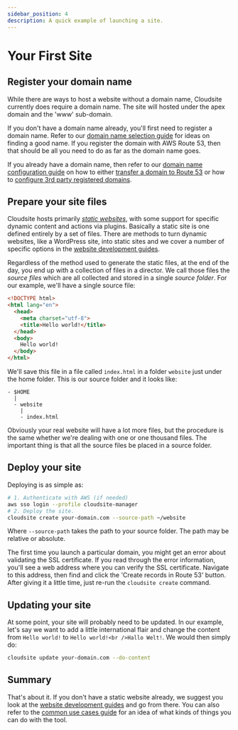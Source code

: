 ```yaml
---
sidebar_position: 4
description: A quick example of launching a site.
---
```

# Your First Site

## Register your domain name

While there are ways to host a website without a domain name, Cloudsite currently does require a domain name. The site will hosted under the apex domain and the 'www' sub-domain.

If you don't have a domain name already, you'll first need to register a domain name. Refer to our [domain name selection guide](/docs/user-guides/domain-name-selection) for ideas on finding a good name. If you register the domain with AWS Route 53, then that should be all you need to do as far as the domain name goes.

If you already have a domain name, then refer to our [domain name configuration guide](/docs/user-guides/domain-name-management) on how to either [transfer a domain to Route 53](/docs/user-guides/domain-name-management#transfer-a-domain-to-route-53) or how to [configure 3rd party registered domains](/docs/user-guides/domain-name-management#configure-3rd-party-registered-domains).

## Prepare your site files

Cloudsite hosts primarily [_static websites_](/docs/user-guides/static-websites), with some support for specific dynamic content and actions via plugins. Basically a static site is one defined entirely by a set of files. There are methods to turn dynamic websites, like a WordPress site, into static sites and we cover a number of specific options in the [website development guides](/docs/category/website-development).

Regardless of the method used to generate the static files, at the end of the day, you end up with a collection of files in a director. We call those files the _source files_ which are all collected and stored in a single _source folder_. For our example, we'll have a single source file:
```html
<!DOCTYPE html>
<html lang="en">
  <head>
    <meta charset="utf-8">
    <title>Hello world!</title>
  </head>
  <body>
    Hello world!
  </body>
</html>
```

We'll save this file in a file called `index.html` in a folder `website` just under the home folder. This is our source folder and it looks like:
```
- $HOME
  | 
  - website
    |
    - index.html
```

Obviously your real website will have a lot more files, but the procedure is the same whether we're dealing with one or one thousand files. The important thing is that all the source files be placed in a source folder.

## Deploy your site

Deploying is as simple as:
```bash
# 1. Authenticate with AWS (if needed)
aws sso login --profile cloudsite-manager
# 2. Deploy the site.
cloudsite create your-domain.com --source-path ~/website
```

Where `--source-path` takes the path to your source folder. The path may be relative or absolute.

The first time you launch a particular domain, you might get an error about validating the SSL certificate. If you read through the error information, you'll see a web address where you can verify the SSL certificate. Navigate to this address, then find and click the 'Create records in Route 53' button. After giving it a little time, just re-run the `cloudsite create` command.

## Updating your site

At some point, your site will probably need to be updated. In our example, let's say we want to add a little international flair and change the content from `Hello world!` to `Hello world!<br />Hallo Welt!`. We would then simply do:

```bash
cloudsite update your-domain.com --do-content
```


## Summary

That's about it. If you don't have a static website already, we suggest you look at the [website development guides](/docs/category/website-development) and go from there. You can also refer to the [common use cases guide](/docs/user-guides/common-use-cases) for an idea of what kinds of things you can do with the tool.